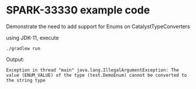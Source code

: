 # SPARK-33330 example code
Demonstrate the need to add support for Enums on CatalystTypeConverters

using JDK-11, execute

`./gradlew run`

Output:
```
Exception in thread "main" java.lang.IllegalArgumentException: The value (ENUM_VALUE) of the type (test.DemoEnum) cannot be converted to the string type
```